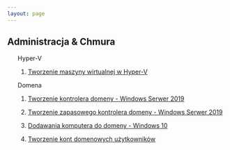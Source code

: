```yaml
---
layout: page
---
```


<section>
	<h1>Administracja & Chmura</h1>
	<ul>
		<p>Hyper-V
			<ol>
				<li><a href="{{ "/Hyper-V" | prepend: site.baseurl | replace: '//', '/' }}"><p>Tworzenie maszyny wirtualnej w Hyper-V</p></a></li>
			</ol>
		</p>
		<p>Domena
			<ol>
				<li><a href="{{ "/creating-DC" | prepend: site.baseurl | replace: '//', '/' }}"><p>Tworzenie kontrolera domeny - Windows Serwer 2019</p></a></li>
				<li><a href="{{ "/creating-DC-rep" | prepend: site.baseurl | replace: '//', '/' }}"><p>Tworzenie zapasowego kontrolera domeny - Windows Serwer 2019</p></a></li>
				<li><a href="{{ "/adding-computer-to-domain" | prepend: site.baseurl | replace: '//', '/' }}"><p>Dodawania komputera do domeny - Windows 10</p></a></li>
				<li><a href="{{ "/adding-user-accounts"| prepend: site.baseurl | replace: '//', '/' }}"><p>Tworzenie kont domenowych użytkowników</p></a></li>
			</ol>
		</p>
	</ul>
</section>
